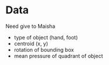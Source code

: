 # Data
Need give to Maisha
* type of object (hand, foot)
* centroid (x, y)
* rotation of bounding box
* mean pressure of quadrant of object 